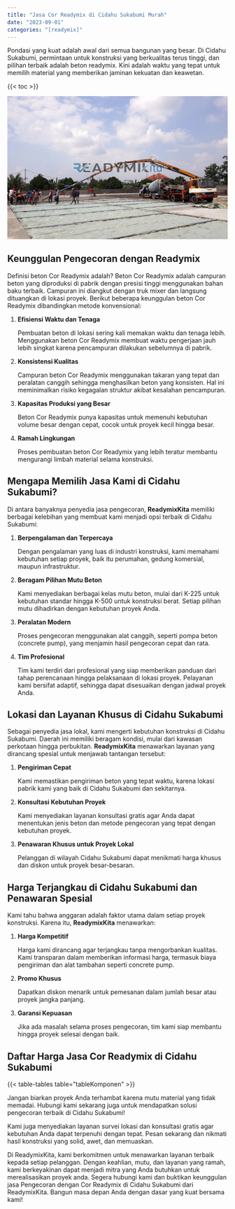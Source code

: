 ```yaml
---
title: "Jasa Cor Readymix di Cidahu Sukabumi Murah"
date: "2023-09-01"
categories: "[readymix]"
---
```


Pondasi yang kuat adalah awal dari semua bangunan yang besar. Di Cidahu Sukabumi, permintaan untuk konstruksi yang berkualitas terus tinggi, dan pilihan terbaik adalah beton readymix. Kini adalah waktu yang tepat untuk memilih material yang memberikan jaminan kekuatan dan keawetan.

{{< toc >}}

![Jasa Cor Readymix di Cidahu Sukabumi Murah](/images/readymix/cor-readymix-01.jpg)

## Keunggulan Pengecoran dengan Readymix

Definisi beton Cor Readymix adalah? Beton Cor Readymix adalah campuran beton yang diproduksi di pabrik dengan presisi tinggi menggunakan bahan baku terbaik. Campuran ini diangkut dengan truk mixer dan langsung dituangkan di lokasi proyek. Berikut beberapa keunggulan beton Cor Readymix dibandingkan metode konvensional:

1. **Efisiensi Waktu dan Tenaga**

   Pembuatan beton di lokasi sering kali memakan waktu dan tenaga lebih. Menggunakan beton Cor Readymix membuat waktu pengerjaan jauh lebih singkat karena pencampuran dilakukan sebelumnya di pabrik.

2. **Konsistensi Kualitas**

   Campuran beton Cor Readymix menggunakan takaran yang tepat dan peralatan canggih sehingga menghasilkan beton yang konsisten. Hal ini meminimalkan risiko kegagalan struktur akibat kesalahan pencampuran.

3. **Kapasitas Produksi yang Besar**

   Beton Cor Readymix punya kapasitas untuk memenuhi kebutuhan volume besar dengan cepat, cocok untuk proyek kecil hingga besar.

4. **Ramah Lingkungan**

   Proses pembuatan beton Cor Readymix yang lebih teratur membantu mengurangi limbah material selama konstruksi.

## Mengapa Memilih Jasa Kami di Cidahu Sukabumi?

Di antara banyaknya penyedia jasa pengecoran, **ReadymixKita** memiliki berbagai kelebihan yang membuat kami menjadi opsi terbaik di Cidahu Sukabumi:

1. **Berpengalaman dan Terpercaya**

   Dengan pengalaman yang luas di industri konstruksi, kami memahami kebutuhan setiap proyek, baik itu perumahan, gedung komersial, maupun infrastruktur.

2. **Beragam Pilihan Mutu Beton**

   Kami menyediakan berbagai kelas mutu beton, mulai dari K-225 untuk kebutuhan standar hingga K-500 untuk konstruksi berat. Setiap pilihan mutu dihadirkan dengan kebutuhan proyek Anda.

3. **Peralatan Modern**

   Proses pengecoran menggunakan alat canggih, seperti pompa beton (concrete pump), yang menjamin hasil pengecoran cepat dan rata.

4. **Tim Profesional**

   Tim kami terdiri dari profesional yang siap memberikan panduan dari tahap perencanaan hingga pelaksanaan di lokasi proyek. Pelayanan kami bersifat adaptif, sehingga dapat disesuaikan dengan jadwal proyek Anda.

## Lokasi dan Layanan Khusus di Cidahu Sukabumi

Sebagai penyedia jasa lokal, kami mengerti kebutuhan konstruksi di Cidahu Sukabumi. Daerah ini memiliki beragam kondisi, mulai dari kawasan perkotaan hingga perbukitan. **ReadymixKita** menawarkan layanan yang dirancang spesial untuk menjawab tantangan tersebut:

1. **Pengiriman Cepat**

   Kami memastikan pengiriman beton yang tepat waktu, karena lokasi pabrik kami yang baik di Cidahu Sukabumi dan sekitarnya.

2. **Konsultasi Kebutuhan Proyek**

   Kami menyediakan layanan konsultasi gratis agar Anda dapat menentukan jenis beton dan metode pengecoran yang tepat dengan kebutuhan proyek.

3. **Penawaran Khusus untuk Proyek Lokal**

   Pelanggan di wilayah Cidahu Sukabumi dapat menikmati harga khusus dan diskon untuk proyek besar-besaran.

## Harga Terjangkau di Cidahu Sukabumi dan Penawaran Spesial

Kami tahu bahwa anggaran adalah faktor utama dalam setiap proyek konstruksi. Karena itu, **ReadymixKita** menawarkan:

1. **Harga Kompetitif**

   Harga kami dirancang agar terjangkau tanpa mengorbankan kualitas. Kami transparan dalam memberikan informasi harga, termasuk biaya pengiriman dan alat tambahan seperti concrete pump.

2. **Promo Khusus**

   Dapatkan diskon menarik untuk pemesanan dalam jumlah besar atau proyek jangka panjang.

3. **Garansi Kepuasan**

   Jika ada masalah selama proses pengecoran, tim kami siap membantu hingga proyek selesai dengan baik.

## Daftar Harga Jasa Cor Readymix di Cidahu Sukabumi

{{< table-tables table="tableKomponen" >}}

Jangan biarkan proyek Anda terhambat karena mutu material yang tidak memadai. Hubungi kami sekarang juga untuk mendapatkan solusi pengecoran terbaik di Cidahu Sukabumi!

Kami juga menyediakan layanan survei lokasi dan konsultasi gratis agar kebutuhan Anda dapat terpenuhi dengan tepat. Pesan sekarang dan nikmati hasil konstruksi yang solid, awet, dan memuaskan.

Di ReadymixKita, kami berkomitmen untuk menawarkan layanan terbaik kepada setiap pelanggan. Dengan keahlian, mutu, dan layanan yang ramah, kami berkeyakinan dapat menjadi mitra yang Anda butuhkan untuk merealisasikan proyek anda. Segera hubungi kami dan buktikan keunggulan jasa Pengecoran dengan Cor Readymix di Cidahu Sukabumi dari ReadymixKita. Bangun masa depan Anda dengan dasar yang kuat bersama kami!